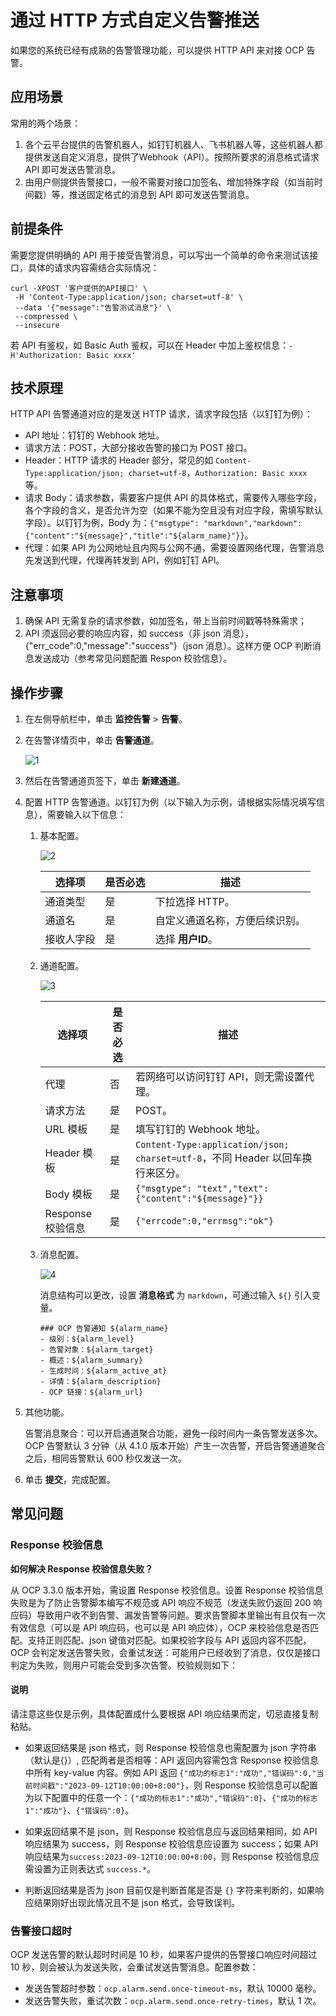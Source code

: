 # 通过 HTTP 方式自定义告警推送

如果您的系统已经有成熟的告警管理功能，可以提供 HTTP API 来对接 OCP 告警。

## 应用场景

常用的两个场景：

1. 各个云平台提供的告警机器人，如钉钉机器人、飞书机器人等，这些机器人都提供发送自定义消息，提供了Webhook（API）。按照所要求的消息格式请求 API 即可发送告警消息。
2. 由用户侧提供告警接口，一般不需要对接口加签名、增加特殊字段（如当前时间戳）等，推送固定格式的消息到 API 即可发送告警消息。

## 前提条件

需要您提供明确的 API 用于接受告警消息，可以写出一个简单的命令来测试该接口，具体的请求内容需结合实际情况：

```shell
curl -XPOST '客户提供的API接口' \
 -H 'Content-Type:application/json; charset=utf-8' \
 --data '{"message":"告警测试消息"}' \
 --compressed \
 --insecure
```

若 API 有鉴权，如 Basic Auth 鉴权，可以在 Header 中加上鉴权信息：`-H'Authorization: Basic xxxx'`

## 技术原理

HTTP API 告警通道对应的是发送 HTTP 请求，请求字段包括（以钉钉为例）：

* API 地址：钉钉的 Webhook 地址。
* 请求方法：POST，大部分接收告警的接口为 POST 接口。
* Header：HTTP 请求的 Header 部分，常见的如 `Content-Type:application/json; charset=utf-8`，`Authorization: Basic xxxx` 等。
* 请求 Body：请求参数，需要客户提供 API 的具体格式，需要传入哪些字段，各个字段的含义，是否允许为空（如果不能为空且没有对应字段，需填写默认字段）。以钉钉为例，Body 为：`{"msgtype": "markdown","markdown": {"content":"${message}","title":"${alarm_name}"}}`。
* 代理：如果 API 为公网地址且内网与公网不通，需要设置网络代理，告警消息先发送到代理，代理再转发到 API，例如钉钉 API。

## 注意事项

1. 确保 API 无需复杂的请求参数，如加签名，带上当前时间戳等特殊需求；
2. API 须返回必要的响应内容，如 success（非 json 消息），{"err_code":0,"message":"success"}（json 消息）。这样方便 OCP 判断消息发送成功（参考常见问题配置 Respon 校验信息）。

## 操作步骤

1. 在左侧导航栏中，单击 **监控告警** > **告警**。

2. 在告警详情页中，单击 **告警通道**。

    ![1](https://obbusiness-private.oss-cn-shanghai.aliyuncs.com/doc/img/ocp/421/%E9%85%8D%E7%BD%AE%E9%92%89%E9%92%89%E5%91%8A%E8%AD%A6-1.png)

3. 然后在告警通道页签下，单击 **新建通道**。

4. 配置 HTTP 告警通道。以钉钉为例（以下输入为示例，请根据实际情况填写信息），需要输入以下信息：

    1. 基本配置。

        ![2](https://obbusiness-private.oss-cn-shanghai.aliyuncs.com/doc/img/ocp/421/%E9%85%8D%E7%BD%AEHTTP%E5%91%8A%E8%AD%A6-1.png)

        | 选择项 | 是否必选 | 描述 |
        |-------|----------|------|
        | 通道类型 | 是 | 下拉选择 HTTP。 |
        | 通道名 | 是 | 自定义通道名称，方便后续识别。 |
        | 接收人字段 | 是 | 选择 **用户ID**。 |

    2. 通道配置。

        ![3](https://obbusiness-private.oss-cn-shanghai.aliyuncs.com/doc/img/ocp/421/%E9%85%8D%E7%BD%AEHTTP%E5%91%8A%E8%AD%A6-2.png)

        | 选择项 | 是否必选 | 描述 |
        |-------|----------|------|
        | 代理 | 否 | 若网络可以访问钉钉 API，则无需设置代理。 |
        | 请求方法 | 是 | POST。 |
        | URL 模板 | 是 | 填写钉钉的 Webhook 地址。 |
        | Header 模板 | 是 | `Content-Type:application/json; charset=utf-8`，不同 Header 以回车换行来区分。 |
        | Body 模板 | 是 | `{"msgtype": "text","text": {"content":"${message}"}}` |
        | Response 校验信息 | 是 | `{"errcode":0,"errmsg":"ok"}` |

    3. 消息配置。

        ![4](https://obbusiness-private.oss-cn-shanghai.aliyuncs.com/doc/img/ocp/421/%E9%85%8D%E7%BD%AEHTTP%E5%91%8A%E8%AD%A6-3.png)

        消息结构可以更改，设置 **消息格式** 为 `markdown`，可通过输入 `${}` 引入变量。

        ```shell
        ### OCP 告警通知 ${alarm_name}
        - 级别：${alarm_level}
        - 告警对象：${alarm_target}
        - 概述：${alarm_summary}
        - 生成时间：${alarm_active_at}
        - 详情：${alarm_description}
        - OCP 链接：${alarm_url}
        ```

5. 其他功能。

   告警消息聚合：可以开启通道聚合功能，避免一段时间内一条告警发送多次。OCP 告警默认 3 分钟（从 4.1.0 版本开始）产生一次告警，开启告警通道聚合之后，相同告警默认 600 秒仅发送一次。

6. 单击 **提交**，完成配置。

## 常见问题

### Response 校验信息

**如何解决 Response 校验信息失败？**

从 OCP 3.3.0 版本开始，需设置 Response 校验信息。设置 Response 校验信息失败是为了防止告警脚本编写不规范或 API 响应不规范（发送失败仍返回 200 响应码）导致用户收不到告警、漏发告警等问题。要求告警脚本里输出有且仅有一次有效信息（可以是 API 响应码，也可以是 API 响应体），OCP 来校验信息是否匹配。支持正则匹配、json 键值对匹配。如果校验字段与 API 返回内容不匹配，OCP 会判定发送告警失败，会重试发送：可能用户已经收到了消息，仅仅是接口判定为失败，则用户可能会受到多次告警。校验规则如下：

<main id="notice" type='explain'>
  <h4>说明</h4>
  <p>请注意这些仅是示例，具体配置成什么要根据 API 响应结果而定，切忌直接复制粘贴。</p>
</main>

* 如果返回结果是 json 格式，则 Response 校验信息也需配置为 json 字符串（默认是{}）, 匹配两者是否相等：API 返回内容需包含 Response 校验信息中所有 key-value 内容。例如 API 返回 `{"成功的标志1":"成功","错误码":0,"当前时间戳":"2023-09-12T10:00:00+8:00"}`，则 Response 校验信息可以配置为以下配置中的任意一个：`{"成功的标志1":"成功","错误码":0}`、`{"成功的标志1":"成功"}`、`{"错误码":0}`。

* 如果返回结果不是 json，则 Response 校验信息应与返回结果相同，如 API 响应结果为 success，则 Response 校验信息应设置为 success；如果 API 响应结果为`success:2023-09-12T10:00:00+8:00`，则 Response 校验信息应需设置为正则表达式 `success.*`。

* 判断返回结果是否为 json 目前仅是判断首尾是否是 `{}` 字符来判断的，如果响应结果刚好出现此情况且不是 json 格式，会导致误判。

### 告警接口超时

OCP 发送告警的默认超时时间是 10 秒，如果客户提供的告警接口响应时间超过 10 秒，则会被认为发送失败，会重试发送告警消息。配置参数：

* 发送告警超时参数：`ocp.alarm.send.once-timeout-ms`，默认 10000 毫秒。
* 发送告警失败，重试次数：`ocp.alarm.send.once-retry-times`，默认 1 次。

